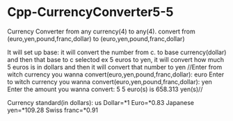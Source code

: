 # Cpp-CurrencyConverter5-5
Currency Converter from any currency(4) to any(4).
convert from (euro,yen,pound,franc,dollar) to (euro,yen,pound,franc,dollar)



It will set up base: it will convert the number from c. to base currency(dollar) and then that base to c selectod
ex 5 euros to yen, it will convert how much 5 euros is in dollars and then it will convert that number to yen
//Enter from witch currency you wanna convert(euro,yen,pound,franc,dollar): euro
Enter to witch currency you wanna convert(euro,yen,pound,franc,dollar): yen
Enter the amount you wanna convert: 5
5 euro(s) is 658.313 yen(s)//



Currency standard(in dollars):
us Dollar=*1
Euro=*0.83
Japanese yen=*109.28
Swiss franc=*0.91
